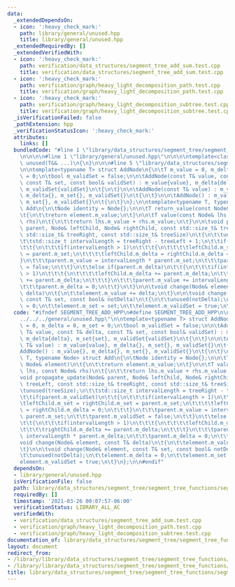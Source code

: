 ```yaml
---
data:
  _extendedDependsOn:
  - icon: ':heavy_check_mark:'
    path: library/general/unused.hpp
    title: library/general/unused.hpp
  _extendedRequiredBy: []
  _extendedVerifiedWith:
  - icon: ':heavy_check_mark:'
    path: verification/data_structures/segment_tree_add_sum.test.cpp
    title: verification/data_structures/segment_tree_add_sum.test.cpp
  - icon: ':heavy_check_mark:'
    path: verification/graph/heavy_light_decomposition_path.test.cpp
    title: verification/graph/heavy_light_decomposition_path.test.cpp
  - icon: ':heavy_check_mark:'
    path: verification/graph/heavy_light_decomposition_subtree.test.cpp
    title: verification/graph/heavy_light_decomposition_subtree.test.cpp
  _isVerificationFailed: false
  _pathExtension: hpp
  _verificationStatusIcon: ':heavy_check_mark:'
  attributes:
    links: []
  bundledCode: "#line 1 \"library/data_structures/segment_tree/segment_tree_functions/segment_tree_add.hpp\"\
    \n\n\n\n#line 1 \"library/general/unused.hpp\"\n\n\n\ntemplate<class... T> void\
    \ unused(T&& ...)\n{\n}\n\n\n#line 5 \"library/data_structures/segment_tree/segment_tree_functions/segment_tree_add.hpp\"\
    \n\ntemplate<typename T> struct AddNode\n{\n\tT m_value = 0, m_delta = 0, m_set\
    \ = 0;\n\tbool m_validSet = false;\n\n\tAddNode(const T& value, const T& delta,\
    \ const T& set, const bool& validSet) : m_value{value}, m_delta{delta}, m_set{set},\
    \ m_validSet{validSet}\n\t{\n\t}\n\n\tAddNode(const T& value) : m_value{value},\
    \ m_delta{}, m_set{}, m_validSet{}\n\t{\n\t}\n\n\tAddNode() : m_value{}, m_delta{},\
    \ m_set{}, m_validSet{}\n\t{\n\t}\n};\n\ntemplate<typename T, typename Node> struct\
    \ Add\n{\n\tNode identity = Node{};\n\n\tT return_value(const Node& element)\n\
    \t{\n\t\treturn element.m_value;\n\t}\n\n\tT value(const Node& lhs, const Node&\
    \ rhs)\n\t{\n\t\treturn lhs.m_value + rhs.m_value;\n\t}\n\n\tvoid propagate_update(Node&\
    \ parent, Node& leftChild, Node& rightChild, const std::size_t& treeLeft, const\
    \ std::size_t& treeRight, const std::size_t& treeSize)\n\t{\n\t\tunused(treeSize);\n\
    \t\tstd::size_t intervalLength = treeRight - treeLeft + 1;\n\t\tif(parent.m_validSet)\n\
    \t\t{\n\t\t\tif(intervalLength > 1)\n\t\t\t{\n\t\t\t\tleftChild.m_set = rightChild.m_set\
    \ = parent.m_set;\n\t\t\t\tleftChild.m_delta = rightChild.m_delta = 0;\n\t\t\t\
    }\n\t\t\tparent.m_value = intervalLength * parent.m_set;\n\t\t\tparent.m_validSet\
    \ = false;\n\t\t}\n\t\telse if(parent.m_delta)\n\t\t{\n\t\t\tif(intervalLength\
    \ > 1)\n\t\t\t{\n\t\t\t\tleftChild.m_delta += parent.m_delta;\n\t\t\t\trightChild.m_delta\
    \ += parent.m_delta;\n\t\t\t}\n\t\t\tparent.m_value += intervalLength * parent.m_delta;\n\
    \t\t\tparent.m_delta = 0;\n\t\t}\n\t}\n\n\tvoid change(Node& element, const T&\
    \ delta)\n\t{\n\t\telement.m_value += delta;\n\t}\n\n\tvoid change(Node& element,\
    \ const T& set, const bool& notDelta)\n\t{\n\t\tunused(notDelta);\n\t\telement.m_delta\
    \ = 0;\n\t\telement.m_set = set;\n\t\telement.m_validSet = true;\n\t}\n};\n\n\n"
  code: "#ifndef SEGMENT_TREE_ADD_HPP\n#define SEGMENT_TREE_ADD_HPP\n\n#include \"\
    ../../../general/unused.hpp\"\n\ntemplate<typename T> struct AddNode\n{\n\tT m_value\
    \ = 0, m_delta = 0, m_set = 0;\n\tbool m_validSet = false;\n\n\tAddNode(const\
    \ T& value, const T& delta, const T& set, const bool& validSet) : m_value{value},\
    \ m_delta{delta}, m_set{set}, m_validSet{validSet}\n\t{\n\t}\n\n\tAddNode(const\
    \ T& value) : m_value{value}, m_delta{}, m_set{}, m_validSet{}\n\t{\n\t}\n\n\t\
    AddNode() : m_value{}, m_delta{}, m_set{}, m_validSet{}\n\t{\n\t}\n};\n\ntemplate<typename\
    \ T, typename Node> struct Add\n{\n\tNode identity = Node{};\n\n\tT return_value(const\
    \ Node& element)\n\t{\n\t\treturn element.m_value;\n\t}\n\n\tT value(const Node&\
    \ lhs, const Node& rhs)\n\t{\n\t\treturn lhs.m_value + rhs.m_value;\n\t}\n\n\t\
    void propagate_update(Node& parent, Node& leftChild, Node& rightChild, const std::size_t&\
    \ treeLeft, const std::size_t& treeRight, const std::size_t& treeSize)\n\t{\n\t\
    \tunused(treeSize);\n\t\tstd::size_t intervalLength = treeRight - treeLeft + 1;\n\
    \t\tif(parent.m_validSet)\n\t\t{\n\t\t\tif(intervalLength > 1)\n\t\t\t{\n\t\t\t\
    \tleftChild.m_set = rightChild.m_set = parent.m_set;\n\t\t\t\tleftChild.m_delta\
    \ = rightChild.m_delta = 0;\n\t\t\t}\n\t\t\tparent.m_value = intervalLength *\
    \ parent.m_set;\n\t\t\tparent.m_validSet = false;\n\t\t}\n\t\telse if(parent.m_delta)\n\
    \t\t{\n\t\t\tif(intervalLength > 1)\n\t\t\t{\n\t\t\t\tleftChild.m_delta += parent.m_delta;\n\
    \t\t\t\trightChild.m_delta += parent.m_delta;\n\t\t\t}\n\t\t\tparent.m_value +=\
    \ intervalLength * parent.m_delta;\n\t\t\tparent.m_delta = 0;\n\t\t}\n\t}\n\n\t\
    void change(Node& element, const T& delta)\n\t{\n\t\telement.m_value += delta;\n\
    \t}\n\n\tvoid change(Node& element, const T& set, const bool& notDelta)\n\t{\n\
    \t\tunused(notDelta);\n\t\telement.m_delta = 0;\n\t\telement.m_set = set;\n\t\t\
    element.m_validSet = true;\n\t}\n};\n\n#endif"
  dependsOn:
  - library/general/unused.hpp
  isVerificationFile: false
  path: library/data_structures/segment_tree/segment_tree_functions/segment_tree_add.hpp
  requiredBy: []
  timestamp: '2021-03-26 00:07:57-06:00'
  verificationStatus: LIBRARY_ALL_AC
  verifiedWith:
  - verification/data_structures/segment_tree_add_sum.test.cpp
  - verification/graph/heavy_light_decomposition_path.test.cpp
  - verification/graph/heavy_light_decomposition_subtree.test.cpp
documentation_of: library/data_structures/segment_tree/segment_tree_functions/segment_tree_add.hpp
layout: document
redirect_from:
- /library/library/data_structures/segment_tree/segment_tree_functions/segment_tree_add.hpp
- /library/library/data_structures/segment_tree/segment_tree_functions/segment_tree_add.hpp.html
title: library/data_structures/segment_tree/segment_tree_functions/segment_tree_add.hpp
---
```

